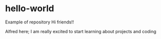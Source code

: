 # hello-world
Example of repository
Hi friends!!

Alfred here; I am really excited to start learning about projects and coding

